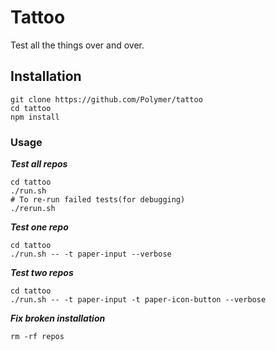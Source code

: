 # Tattoo
Test all the things over and over.

## Installation

```
git clone https://github.com/Polymer/tattoo
cd tattoo
npm install
```

### Usage

***Test all repos***
```
cd tattoo
./run.sh
# To re-run failed tests(for debugging)
./rerun.sh
```

***Test one repo***
```
cd tattoo
./run.sh -- -t paper-input --verbose
```

***Test two repos***

```
cd tattoo
./run.sh -- -t paper-input -t paper-icon-button --verbose
```

***Fix broken installation***
```
rm -rf repos
```
